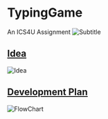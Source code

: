 # TypingGame
An ICS4U Assignment
![Subtitle](https://github.com/danyooo/TypingGame/assets/42193011/1f0c4a14-fe4f-4aa0-aa9d-905dd62f4df1)
## <u>Idea</u>
![Idea](https://github.com/danyooo/TypingGame/assets/42193011/47210e80-6d3a-4623-96d7-b4041560f926)
## <u>Development Plan</u>
![FlowChart](https://github.com/danyooo/TypingGame/assets/42193011/db416432-c8f6-4bbf-8d7d-c189820f2b3c)
